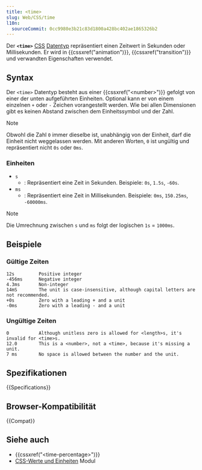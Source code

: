 ```yaml
---
title: <time>
slug: Web/CSS/time
l10n:
  sourceCommit: 0cc9980e3b21c83d1800a428bc402ae1865326b2
---
```


Der **`<time>`** [CSS](/de/docs/Web/CSS) [Datentyp](/de/docs/Web/CSS/CSS_Values_and_Units/CSS_data_types) repräsentiert einen Zeitwert in Sekunden oder Millisekunden. Er wird in {{cssxref("animation")}}, {{cssxref("transition")}} und verwandten Eigenschaften verwendet.

## Syntax

Der `<time>` Datentyp besteht aus einer {{cssxref("&lt;number&gt;")}} gefolgt von einer der unten aufgeführten Einheiten. Optional kann er von einem einzelnen `+` oder `-` Zeichen vorangestellt werden. Wie bei allen Dimensionen gibt es keinen Abstand zwischen dem Einheitssymbol und der Zahl.

> [!NOTE]
> Obwohl die Zahl `0` immer dieselbe ist, unabhängig von der Einheit, darf die Einheit nicht weggelassen werden. Mit anderen Worten, `0` ist ungültig und repräsentiert nicht `0s` oder `0ms`.

### Einheiten

- `s`
  - : Repräsentiert eine Zeit in Sekunden. Beispiele: `0s`, `1.5s`, `-60s`.
- `ms`
  - : Repräsentiert eine Zeit in Millisekunden. Beispiele: `0ms`, `150.25ms`, `-60000ms`.

> [!NOTE]
> Die Umrechnung zwischen `s` und `ms` folgt der logischen `1s` = `1000ms`.

## Beispiele

### Gültige Zeiten

```plain example-good
12s         Positive integer
-456ms      Negative integer
4.3ms       Non-integer
14mS        The unit is case-insensitive, although capital letters are not recommended.
+0s         Zero with a leading + and a unit
-0ms        Zero with a leading - and a unit
```

### Ungültige Zeiten

```plain example-bad
0           Although unitless zero is allowed for <length>s, it's invalid for <time>s.
12.0        This is a <number>, not a <time>, because it's missing a unit.
7 ms        No space is allowed between the number and the unit.
```

## Spezifikationen

{{Specifications}}

## Browser-Kompatibilität

{{Compat}}

## Siehe auch

- {{cssxref("&lt;time-percentage&gt;")}}
- [CSS-Werte und Einheiten](/de/docs/Web/CSS/CSS_Values_and_Units) Modul
